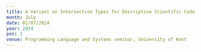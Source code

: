 ```yaml
---
title: A Variant on Intersection Types for Descriptive Scientific Code
month: July
date: 01/07/2024
year: 2024
pos: 1
venue: Programming Language and Systems seminar, University of Kent
---
```

